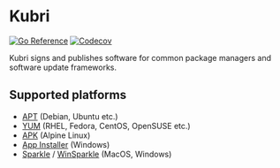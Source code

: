 # Kubri

[![Go Reference](https://pkg.go.dev/badge/github.com/kubri/kubri.svg)](https://pkg.go.dev/github.com/kubri/kubri)
[![Codecov](https://codecov.io/gh/kubri/kubri/branch/master/graph/badge.svg)](https://codecov.io/gh/kubri/kubri)

Kubri signs and publishes software for common package managers and software update frameworks.

## Supported platforms

- [APT](<https://en.wikipedia.org/wiki/APT_(software)>) (Debian, Ubuntu etc.)
- [YUM](<https://en.wikipedia.org/wiki/Yum_(software)>) (RHEL, Fedora, CentOS, OpenSUSE etc.)
- [APK](https://wiki.alpinelinux.org/wiki/Alpine_Package_Keeper) (Alpine Linux)
- [App Installer](https://en.wikipedia.org/wiki/App_Installer) (Windows)
- [Sparkle](https://sparkle-project.org/) / [WinSparkle](https://winsparkle.org/) (MacOS, Windows)
